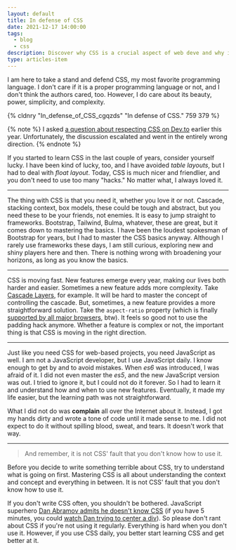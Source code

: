 ```yaml
---
layout: default
title: In defense of CSS
date: 2021-12-17 14:00:00
tags:
  - blog
  - css
description: Discover why CSS is a crucial aspect of web deve and why it deserves more recognition. Read my defense of CSS and its importance in creating modern websites.
type: articles-item
---
```


I am here to take a stand and defend CSS, my most favorite programming language. I don't care if it is a proper programming language or not, and I don't think the authors cared, too. However, I do care about its beauty, power, simplicity, and complexity.

{% cldnry "In_defense_of_CSS_cgqzds" "In defense of CSS." 759 379 %}

{% note %}
I asked [a question about respecting CSS on Dev.to](https://dev.to/starbist/so-how-many-of-you-respect-css-as-a-programming-language-1mj4) earlier this year. Unfortunately, the discussion escalated and went in the entirely wrong direction.
{% endnote %}

If you started to learn CSS in the last couple of years, consider yourself lucky. I have been kind of lucky, too, and I have avoided *table layouts*, but I had to deal with *float layout*. Today, CSS is much nicer and friendlier, and you don't need to use too many "hacks." No matter what, I always loved it.

---

The thing with CSS is that you need it, whether you love it or not. Cascade, stacking context, box models, these could be tough and abstract, but you need these to be your friends, not enemies. It is easy to jump straight to frameworks. Bootstrap, Tailwind, Bulma, whatever, these are great, but it comes down to mastering the basics. I have been the loudest spokesman of Bootstrap for years, but I had to master the CSS basics anyway. Although I rarely use frameworks these days, I am still curious, exploring new and shiny players here and then. There is nothing wrong with broadening your horizons, as long as you know the basics.

---

CSS is moving fast. New features emerge every year, making our lives both harder and easier. Sometimes a new feature adds more complexity. Take [Cascade Layers](https://www.bram.us/2021/09/15/the-future-of-css-cascade-layers-css-at-layer/), for example. It will be hard to master the concept of controlling the cascade. But, sometimes, a new feature provides a more straightforward solution. Take the `aspect-ratio` property (which is finally [supported by all major browsers](https://caniuse.com/?search=aspect-ratio), btw). It feels so good not to use the padding hack anymore. Whether a feature is complex or not, the important thing is that CSS is moving in the right direction.

---

Just like you need CSS for web-based projects, you need JavaScript as well. I am not a JavaScript developer, but I use JavaScript daily. I know enough to get by and to avoid mistakes. When *es6* was introduced, I was afraid of it. I did not even master the *es5*, and the new JavaScript version was out. I tried to ignore it, but I could not do it forever. So I had to learn it and understand how and when to use new features. Eventually, it made my life easier, but the learning path was not straightforward.

What I did not do was **complain** all over the Internet about it. Instead, I got my hands dirty and wrote a tone of code until it made sense to me. I did not expect to do it without spilling blood, sweat, and tears. It doesn't work that way.

---

> And remember, it is not CSS' fault that you don't know how to use it.

Before you decide to write something terrible about CSS, try to understand what is going on first. Mastering CSS is all about understanding the context and concept and everything in between. It is not CSS' fault that you don't know how to use it.

If you don't write CSS often, you shouldn't be bothered. JavaScript superhero [Dan Abramov admits he doesn't know CSS](https://twitter.com/dan_abramov/status/1471227270341746700) (if you have 5 minutes, you could [watch Dan trying to center a div](https://youtu.be/XEt09iK8IXs?t=635)). So please don't rant about CSS if you're not using it regularly. Everything is hard when you don't use it. However, if you use CSS daily, you better start learning CSS and get better at it.
